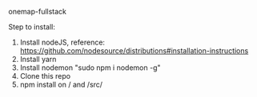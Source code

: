 onemap-fullstack


Step to install:

1. Install nodeJS, reference: https://github.com/nodesource/distributions#installation-instructions
2. Install yarn
3. Install nodemon "sudo npm i nodemon -g" 
4. Clone this repo
5. npm install on / and /src/ 
